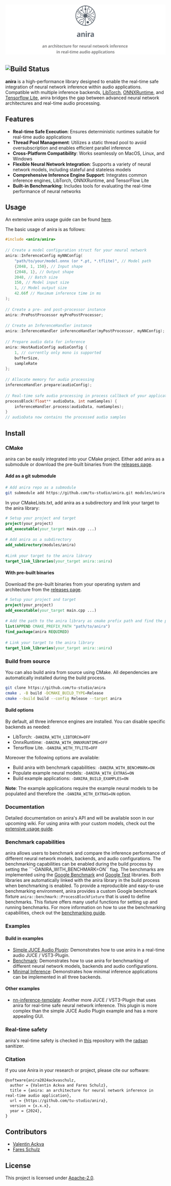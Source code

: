 ![anira Logo](/docs/img/anira-logo.png)

![Build Status](https://github.com/tu-studio/anira/actions/workflows/build.yml/badge.svg)
--------------------------------------------------------------------------------

**anira** is a high-performance library designed to enable the real-time safe integration of neural network inference within audio applications. Compatible with multiple inference backends, [LibTorch](https://github.com/pytorch/pytorch/), [ONNXRuntime](https://github.com/microsoft/onnxruntime/), and [Tensorflow Lite](https://github.com/tensorflow/tensorflow/), anira bridges the gap between advanced neural network architectures and real-time audio processing.

## Features

- **Real-time Safe Execution**: Ensures deterministic runtimes suitable for real-time audio applications
- **Thread Pool Management**: Utilizes a static thread pool to avoid oversubscription and enables efficient parallel inference
- **Cross-Platform Compatibility**: Works seamlessly on MacOS, Linux, and Windows
- **Flexible Neural Network Integration**: Supports a variety of neural network models, including stateful and stateless models
- **Comprehensive Inference Engine Support**: Integrates common inference engines, LibTorch, ONNXRuntime, and TensorFlow Lite
- **Built-in Benchmarking**: Includes tools for evaluating the real-time performance of neural networks

## Usage

An extensive anira usage guide can be found [here](docs/anira-usage.md).

The basic usage of anira is as follows:

```cpp
#include <anira/anira>

// Create a model configuration struct for your neural network
anira::InferenceConfig myNNConfig(
    "path/to/your/model.onnx (or *.pt, *.tflite)", // Model path
    {2048, 1, 150}, // Input shape
    {2048, 1}, // Output shape
    2048, // Batch size
    150, // Model input size
    1, // Model output size
    42.66f // Maximum inference time in ms
);

// Create a pre- and post-processor instance
anira::PrePostProcessor myPrePostProcessor;

// Create an InferenceHandler instance
anira::InferenceHandler inferenceHandler(myPostProcessor, myNNConfig);

// Prepare audio data for inference
anira::HostAudioConfig audioConfig {
    1, // currently only mono is supported
    bufferSize,
    sampleRate
};

// Allocate memory for audio processing
inferenceHandler.prepare(audioConfig);

// Real-time safe audio processing in process callback of your application
processBlock(float** audioData, int numSamples) {
    inferenceHandler.process(audioData, numSamples);
}
// audioData now contains the processed audio samples
```

## Install

### CMake

anira can be easily integrated into your CMake project. Either add anira as a submodule or download the pre-built binaries from the [releases page](https://github.com/tu-studio/anira/releases/latest).

#### Add as a git submodule

```bash
# Add anira repo as a submodule
git submodule add https://github.com/tu-studio/anira.git modules/anira
```

In your CMakeLists.txt, add anira as a subdirectory and link your target to the anira library:

```cmake
# Setup your project and target
project(your_project)
add_executable(your_target main.cpp ...)

# Add anira as a subdirectory
add_subdirectory(modules/anira)

#Link your target to the anira library
target_link_libraries(your_target anira::anira)
```

#### With pre-built binaries

Download the pre-built binaries from your operating system and architecture from the [releases page](https://github.com/tu-studio/anira/releases/latest).

```cmake
# Setup your project and target
project(your_project)
add_executable(your_target main.cpp ...)

# Add the path to the anira library as cmake prefix path and find the package
list(APPEND CMAKE_PREFIX_PATH "path/to/anira")
find_package(anira REQUIRED)

# Link your target to the anira library
target_link_libraries(your_target anira::anira)
```

### Build from source

You can also build anira from source using CMake. All dependencies are automatically installed during the build process.

```bash
git clone https://github.com/tu-studio/anira
cmake . -B build -DCMAKE_BUILD_TYPE=Release
cmake --build build --config Release --target anira
```

#### Build options

By default, all three inference engines are installed. You can disable specific backends as needed:

- LibTorch: ```-DANIRA_WITH_LIBTORCH=OFF```
- OnnxRuntime: ```-DANIRA_WITH_ONNXRUNTIME=OFF```
- Tensrflow Lite. ```-DANIRA_WITH_TFLITE=OFF```

Moreover the following options are available:

- Build anira with benchmark capabilities: ```-DANIRA_WITH_BENCHMARK=ON```
- Populate example neural models: ```-DANIRA_WITH_EXTRAS=ON```
- Build example applications: ```-DANIRA_BUILD_EXAMPLES=ON```

**Note**: The example applications require the example neural models to be populated and therefore the ```-DANIRA_WITH_EXTRAS=ON``` option.

### Documentation

Detailed documentation on anira's API and will be available soon in our upcoming wiki. For using anira with your custom models, check out the [extensive usage guide](docs/anira-usage.md).

### Benchmark capabilities

anira allows users to benchmark and compare the inference performance of different neural network models, backends, and audio configurations. The benchmarking capabilities can be enabled during the build process by setting the ```-DANIRA_WITH_BENCHMARK=ON`` flag. The benchmarks are implemented using the [Google Benchmark](https://github.com/google/benchmark) and [Google Test](https://github.com/google/googletest) libraries. Both libraries are automatically linked with the anira library in the build process when benchmarking is enabled. To provide a reproducible and easy-to-use benchmarking environment, anira provides a custom Google benchmark fixture `anira::benchmark::ProcessBlockFixture` that is used to define benchmarks. This fixture offers many useful functions for setting up and running benchmarks. For more information on how to use the benchmarking capabilities, check out the [benchmarking guide](docs/anira-benchmark.md).

### Examples

#### Build in examples

- [Simple JUCE Audio Plugin](examples/juce-audio-plugin/): Demonstrates how to use anira in a real-time audio JUCE / VST3-Plugin.
- [Benchmark](examples/benchmark/): Demonstrates how to use anira for benchmarking of different neural network models, backends and audio configurations.
- [Minimal Inference](examples/minimal-inference/): Demonstrates how minimal inference applications can be implemented in all three backends.

#### Other examples

- [nn-inference-template](https://github.com/Torsion-Audio/nn-inference-template): Another more JUCE / VST3-Plugin that uses anira for real-time safe neural network inference. This plugin is more complex than the simple JUCE Audio Plugin example and has a more appealing GUI.

### Real-time safety

anira's real-time safety is checked in [this](https://github.com/tu-studio/anira-rt-principle-check) repository with the [radsan](https://github.com/realtime-sanitizer/radsan) sanitizer.

### Citation

If you use Anira in your research or project, please cite our software:

```cite
@software{anira2024ackvaschulz,
  author = {Valentin Ackva and Fares Schulz},
  title = {anira: an architecture for neural network inference in real-time audio application},
  url = {https://github.com/tu-studio/anira},
  version = {x.x.x},
  year = {2024},
}
```

## Contributors

- [Valentin Ackva](https://github.com/vackva)
- [Fares Schulz](https://github.com/faressc)

## License
This project is licensed under [Apache-2.0](LICENSE).
